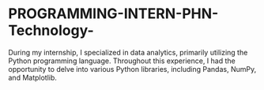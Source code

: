 # PROGRAMMING-INTERN-PHN-Technology-
During my internship, I specialized in data analytics, primarily utilizing the Python programming language. Throughout this experience, I had the opportunity to delve into various Python libraries, including Pandas, NumPy, and Matplotlib. 
